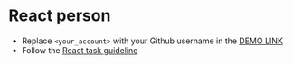 # React person
- Replace `<your_account>` with your Github username in the [DEMO LINK](https://AndrewKhorsun.github.io/react_person/)
- Follow the [React task guideline](https://github.com/mate-academy/react_task-guideline#react-tasks-guideline)
